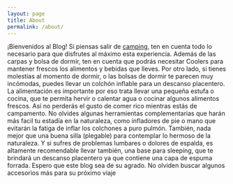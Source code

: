 ```yaml
---
layout: page
title: About
permalink: /about/
---
```


¡Bienvenidos al Blog! 
Si piensas salir de [camping](https://www.promart.pe/aire-libre/camping), ten en cuenta todo lo necesario para que disfrutes al máximo esta experiencia. 
Además de las carpas y bolsa de dormir, ten en cuenta que podrás necesitar Coolers para mantener frescos los alimentos y bebidas que lleves. 
Por otro lado, si tienes molestias al momento de dormir, o las bolsas de dormir te parecen muy incómodas, puedes llevar un colchón inflable para un descanso placentero.
La alimentación es importante por eso trata llevar una pequeña estufa o cocina, que te permita hervir o calentar agua o cocinar algunos alimentos frescos. Así no perderás el gusto de comer rico mientras estás de campamento. 
No olvides algunas herramientas complementarias que harán más facil tu estadía en la naturaleza, como infladores de pie o mano que evitarán la fatiga de inflar los colchones a puro pulmón. También, nada mejor que una buena silla (plegable) para contemplar lo hermoso de la naturaleza.
Y si sufres de problemas lumbares o dolores de espalda, es altamente recomendable llevar también, una base para sleeping, que te brindará un descanso placentero ya que contiene una capa de espuma forrada.
Espero que este blog sea de su agrado. 
No olviden buscar algunos accesorios más para su próximo viaje
